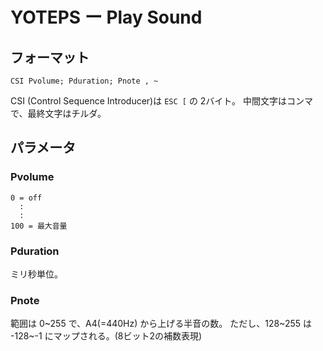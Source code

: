 # YOTEPS ー Play Sound

## フォーマット

	CSI Pvolume; Pduration; Pnote , ~

CSI (Control Sequence Introducer)は `ESC [` の 2バイト。
中間文字はコンマで、最終文字はチルダ。

## パラメータ

### Pvolume

	0 = off
      :
      :
    100 = 最大音量

### Pduration

ミリ秒単位。

### Pnote

範囲は 0\~255 で、A4(=440Hz) から上げる半音の数。
ただし、128\~255 は -128\~-1 にマップされる。(8ビット2の補数表現)
